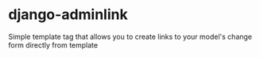# django-adminlink
Simple template tag that allows you to create links to your model's change form directly from template
